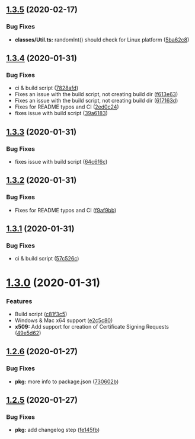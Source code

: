 ## [1.3.5](https://gitlab.libraryofcode.org/engineering/gocrypt/compare/v1.3.4...v1.3.5) (2020-02-17)


### Bug Fixes

* **classes/Util.ts:** randomInt() should check for Linux platform ([5ba62c8](https://gitlab.libraryofcode.org/engineering/gocrypt/commit/5ba62c87b84809baefdc0a56498323ea1a0deab2))

## [1.3.4](https://gitlab.libraryofcode.org/engineering/gocrypt/compare/v1.3.3...v1.3.4) (2020-01-31)


### Bug Fixes

* ci & build script ([7828afd](https://gitlab.libraryofcode.org/engineering/gocrypt/commit/7828afd5fdbf6170bf51a430b0074111882bde1d))
* Fixes an issue with the build script, not creating build dir ([f613e63](https://gitlab.libraryofcode.org/engineering/gocrypt/commit/f613e6337498e2a9bfa5d9a43b8328e75ab5e6f7))
* Fixes an issue with the build script, not creating build dir ([617163d](https://gitlab.libraryofcode.org/engineering/gocrypt/commit/617163dee42c8e8f77d0128f844ac799bb62e430))
* Fixes for README typos and CI ([2ed0c24](https://gitlab.libraryofcode.org/engineering/gocrypt/commit/2ed0c24a1b795532605abfb391e2480353c71dd9))
* fixes issue with build script ([39a6183](https://gitlab.libraryofcode.org/engineering/gocrypt/commit/39a61833f3576f9d5da11eec800af88f4fa3ab94))

## [1.3.3](https://gitlab.libraryofcode.org/engineering/gocrypt/compare/v1.3.2...v1.3.3) (2020-01-31)


### Bug Fixes

* fixes issue with build script ([64c6f6c](https://gitlab.libraryofcode.org/engineering/gocrypt/commit/64c6f6cda622ec8f347ba9e9f18139702293cd62))

## [1.3.2](https://gitlab.libraryofcode.org/engineering/gocrypt/compare/v1.3.1...v1.3.2) (2020-01-31)


### Bug Fixes

* Fixes for README typos and CI ([f9af9bb](https://gitlab.libraryofcode.org/engineering/gocrypt/commit/f9af9bbd1d48be68e2952039600a4bca4d0f9632))

## [1.3.1](https://gitlab.libraryofcode.org/engineering/gocrypt/compare/v1.3.0...v1.3.1) (2020-01-31)


### Bug Fixes

* ci & build script ([57c526c](https://gitlab.libraryofcode.org/engineering/gocrypt/commit/57c526c4dc4e0768ecb0cfcd74853bfdcf9da9f8))

# [1.3.0](https://gitlab.libraryofcode.org/engineering/gocrypt/compare/v1.2.6...v1.3.0) (2020-01-31)


### Features

* Build script ([c81f3c5](https://gitlab.libraryofcode.org/engineering/gocrypt/commit/c81f3c5f51490339c5b417d928a39d6e3ee04f1a))
* Windows & Mac x64 support ([e2c5c80](https://gitlab.libraryofcode.org/engineering/gocrypt/commit/e2c5c80c46f17d03ac7a800fa529547ac7fcabd5))
* **x509:** Add support for creation of Certificate Signing Requests ([49e5d62](https://gitlab.libraryofcode.org/engineering/gocrypt/commit/49e5d629728b649103b1ab067cc0bd27f2831a3d))

## [1.2.6](https://gitlab.libraryofcode.org/engineering/gocrypt/compare/v1.2.5...v1.2.6) (2020-01-27)


### Bug Fixes

* **pkg:** more info to package.json ([730602b](https://gitlab.libraryofcode.org/engineering/gocrypt/commit/730602b2dcaf809f9bac1c75f3d14e55448664e0))

## [1.2.5](https://gitlab.libraryofcode.org/engineering/gocrypt/compare/v1.2.4...v1.2.5) (2020-01-27)


### Bug Fixes

* **pkg:** add changelog step ([fe145fb](https://gitlab.libraryofcode.org/engineering/gocrypt/commit/fe145fbb40847d374d479b9ca0d349dd50e6faa6))

